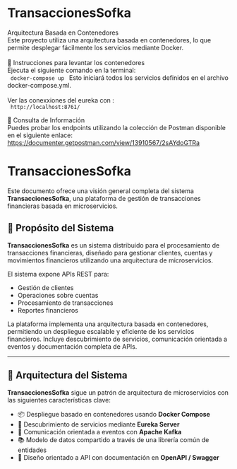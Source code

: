 # TransaccionesSofka

Arquitectura Basada en Contenedores<br>
Este proyecto utiliza una arquitectura basada en contenedores, lo que permite desplegar fácilmente los servicios mediante Docker.<br>
<br>
🚀 Instrucciones para levantar los contenedores<br>
Ejecuta el siguiente comando en la terminal:<br>
<code>
docker-compose up
</code>
Esto iniciará todos los servicios definidos en el archivo docker-compose.yml.<br>
<br>
Ver las conexxiones del eureka con :<br>
<code>
http://localhost:8761/
</code>

📌 Consulta de Información<br>
Puedes probar los endpoints utilizando la colección de Postman disponible en el siguiente enlace:<br>
https://documenter.getpostman.com/view/13910567/2sAYdoGTRa

# TransaccionesSofka

Este documento ofrece una visión general completa del sistema **TransaccionesSofka**, una plataforma de gestión de transacciones financieras basada en microservicios.

## 📌 Propósito del Sistema

**TransaccionesSofka** es un sistema distribuido para el procesamiento de transacciones financieras, diseñado para gestionar clientes, cuentas y movimientos financieros utilizando una arquitectura de microservicios.

El sistema expone APIs REST para:
- Gestión de clientes
- Operaciones sobre cuentas
- Procesamiento de transacciones
- Reportes financieros

La plataforma implementa una arquitectura basada en contenedores, permitiendo un despliegue escalable y eficiente de los servicios financieros. Incluye descubrimiento de servicios, comunicación orientada a eventos y documentación completa de APIs.

---

## 🧩 Arquitectura del Sistema

**TransaccionesSofka** sigue un patrón de arquitectura de microservicios con las siguientes características clave:

- 📦 Despliegue basado en contenedores usando **Docker Compose**
- 🧭 Descubrimiento de servicios mediante **Eureka Server**
- 📡 Comunicación orientada a eventos con **Apache Kafka**
- 📚 Modelo de datos compartido a través de una librería común de entidades
- 📃 Diseño orientado a API con documentación en **OpenAPI / Swagger**
